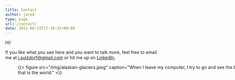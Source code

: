 ```yaml
---
title: Contact
author: jared
type: page
url: /contact/
date: 2011-06-23T22:38:52+00:00
---
```

Hi!

If you like what you see here and you want to talk more, feel free to email me at <j.sulzdorf@gmail.com> or hit me up on [LinkedIn][1].<figure id="attachment_2741" aria-describedby="caption-attachment-2741" style="width: 740px" class="wp-caption alignnone">

{{< figure src="/img/alaskan-glaciers.jpeg" caption="When I leave my computer, I try to go and see the beauty that is the world." >}}

 [1]: https://www.linkedin.com/in/jaredsulzdorf